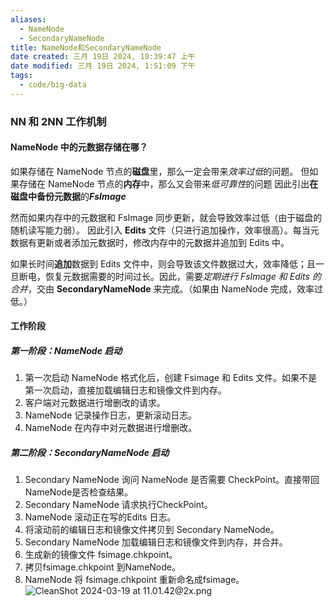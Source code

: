 ```yaml
---
aliases:
  - NameNode
  - SecondaryNameNode
title: NameNode和SecondaryNameNode
date created: 三月 19日 2024, 10:39:47 上午
date modified: 三月 19日 2024, 1:51:09 下午
tags:
  - code/big-data
---
```

### NN 和 2NN 工作机制 
#### NameNode 中的元数据存储在哪？
如果存储在 NameNode 节点的**磁盘**里，那么一定会带来*效率过低*的问题。
但如果存储在 NameNode 节点的**内存**中，那么又会带来*低可靠性*的问题
因此引出**在磁盘中备份元数据**的***FsImage***

然而如果内存中的元数据和 FsImage 同步更新，就会导致效率过低（由于磁盘的随机读写能力弱）。
因此引入 **Edits** 文件（只进行追加操作，效率很高）。每当元数据有更新或者添加元数据时，修改内存中的元数据并追加到 Edits 中。

如果长时间**追加**数据到 Edits 文件中，则会导致该文件数据过大，效率降低；且一旦断电，恢复元数据需要的时间过长。因此，需要*定期进行 FsImage 和 Edits 的合并*，交由 **SecondaryNameNode** 来完成。（如果由 NameNode 完成，效率过低。）

#### 工作阶段
##### 第一阶段：NameNode 启动
1. 第一次启动 NameNode 格式化后，创建 Fsimage 和 Edits 文件。如果不是第一次启动，直接加载编辑日志和镜像文件到内存。
2. 客户端对元数据进行增删改的请求。
3. NameNode 记录操作日志，更新滚动日志。
4. NameNode 在内存中对元数据进行增删改。
##### 第二阶段：SecondaryNameNode 启动
1. Secondary NameNode 询问 NameNode 是否需要 CheckPoint。直接带回 NameNode是否检查结果。
2. Secondary NameNode 请求执行CheckPoint。
3. NameNode 滚动正在写的Edits 日志。
4. 将滚动前的编辑日志和镜像文件拷贝到 Secondary NameNode。
5. Secondary NameNode 加载编辑日志和镜像文件到内存，并合并。
6. 生成新的镜像文件 fsimage.chkpoint。
7. 拷贝fsimage.chkpoint 到NameNode。
8. NameNode 将 fsimage.chkpoint 重新命名成fsimage。
![CleanShot 2024-03-19 at 11.01.42@2x.png](https://typora-tes.oss-cn-shanghai.aliyuncs.com/picgo/CleanShot%202024-03-19%20at%2011.01.42%402x.png)
